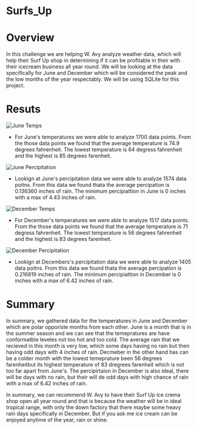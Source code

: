 # Surfs_Up

# Overview
In this challenge we are helping W. Avy analyze weather data, which will help their Surf Up shop in determining if it can be profitable in their with their icecream business all year round. We will be looking at the data specifically for June and December which will be considered the peak and the low months of the year respectably. We will be using SQLite for this project.

# Resuts

![June Temps](https://user-images.githubusercontent.com/95899763/156933431-88ce2564-bd36-4fb0-83f0-789f3aa1a5df.PNG)

* For June's temperatures we were able to analyze 1700 data points. From the those data points we found that the average temperature is 74.9 degrees fahrenheit. The lowest temperature is 64 degress fahrenheit and the highest is 85 degrees farenheit. 

![June Percipitation](https://user-images.githubusercontent.com/95899763/156933465-2a4332d9-6100-47d1-8329-89f04383628e.PNG)

* Lookign at June's percipitation data we were able to analyze 1574 data poitns. From this data we found thata the average percipation is 0.136360 inches of rain. The minimum percipiattion in June is 0 inches with a max of 4.43 inches of rain. 

![December Temps](https://user-images.githubusercontent.com/95899763/156933451-8751281c-45e2-4d6a-b648-b871ce6a7d19.PNG)

* For December's temperatures we were able to analyze 1517 data points. From the those data points we found that the average temperature is 71 degress fahrenheit. The lowest temperature is 56 degrees fahrenheit and the highest is 83 degrees farenheit. 

![December Percipitation](https://user-images.githubusercontent.com/95899763/156933472-a6b20159-eaa6-4164-a28c-7cb89a90f98a.PNG)

* Lookign at Decembers's percipitation data we were able to analyze 1405 data poitns. From this data we found thata the average percipation is 0.216819 inches of rain. The minimum percipiattion in December is 0 inches with a max of 6.42 inches of rain. 

# Summary

In summary, we gathered data for the temperatures in June and December which are polar opporiste months from each other. June is a month that is in the summer season and we can see that the temepratures are have conformatble leveles not too hot and too cold. The average rain that we recieved in this month is very low, which some days having no rain but then having odd days with 4 inches of rain. Decmeber in the other hand has can be a colder month with the lowest temeprature been 56 degrees farenheitbut its highest temperature of 83 dregrees farenheit which is not too far apart from June's. The percipirtaion in December is also ideal, there will be days with no rain, but their will de odd days with high chance of rain with a max of 6.42 inches of rain. 

In summary, we can recommend W. Avy to have their Surf Up ice crema shop open all year round and that is because the weather will be in ideal tropical range, with only the down factory that there maybe some heavy rain days specifically in December. But if you ask me ice cream can be enjoyed anytime of the year, rain or shine. 
